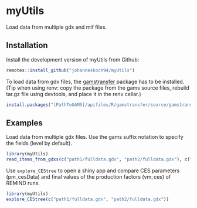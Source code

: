 
<!-- README.md is generated from README.Rmd. Please edit that file -->

# myUtils

<!-- badges: start -->
<!-- badges: end -->

Load data from multiple gdx and mif files.

## Installation

Install the development version of myUtils from Github:

``` r
remotes::install_github("johanneskoch94/myUtils")
```

To load data from gdx files, the
[gamstransfer](https://www.gams.com/latest/docs/API_R_GAMSTRANSFER.html)
package has to be installed. (Tip when using renv: copy the package from
the gams source files, rebuild tar.gz file using devtools, and place it
in the renv cellar.)

``` r
install.packages("[PathToGAMS]/apifiles/R/gamstransfer/source/gamstransfer_r.tar.gz", dependencies = TRUE)
```

## Examples

Load data from multiple gdx files. Use the gams suffix notation to
specify the fields (level by default).

``` r
library(myUtils)
read_items_from_gdxs(c("path1/fulldata.gdx", "path2/fulldata.gdx"), c("var", "equa.m", "var2.l"))
```

Use `explore_CEStree` to open a shiny app and compare CES parameters
(pm_cesData) and final values of the production factors (vm_ces) of
REMIND runs.

``` r
library(myUtils)
explore_CEStree(c("path1/fulldata.gdx", "path2/fulldata.gdx"))
```
